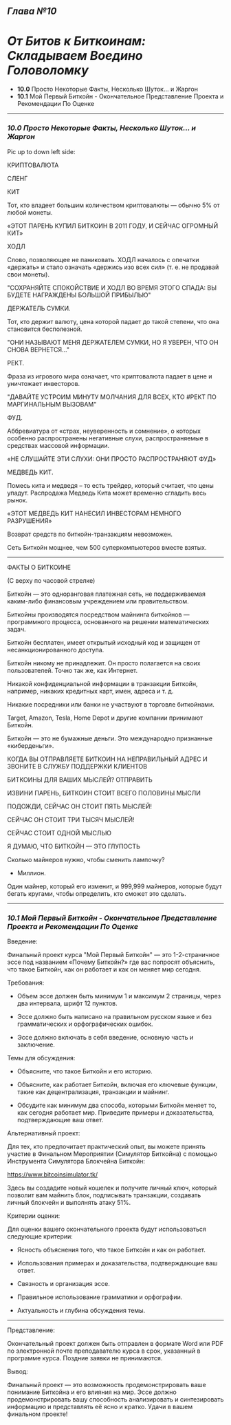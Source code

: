 ## _Глава №10_    

# ***От Битов к Биткоинам: Складываем Воедино Головоломку***    

- **10.0** Просто Некоторые Факты, Несколько Шуток… и Жаргон    
- **10.1** Мой Первый Биткойн - Окончательное Представление Проекта и Рекомендации По Оценке    


______________________________________________________________________________________________________


### ***10.0 Просто Некоторые Факты, Несколько Шуток… и Жаргон***    

Pic up to down left side:


КРИПТОВАЛЮТА

СЛЕНГ


КИТ

Тот, кто владеет большим количеством криптовалюты — обычно 5% от любой монеты.

«ЭТОТ ПАРЕНЬ КУПИЛ БИТКОИН В 2011 ГОДУ, И СЕЙЧАС ОГРОМНЫЙ КИТ»


ХОДЛ

Слово, позволяющее не паниковать. ХОДЛ началось с опечатки «держать» и стало означать «держись изо всех сил» (т. е. не продавай свои монеты).

"СОХРАНЯЙТЕ СПОКОЙСТВИЕ И ХОДЛ ВО ВРЕМЯ ЭТОГО СПАДА: ВЫ БУДЕТЕ НАГРАЖДЕНЫ БОЛЬШОЙ ПРИБЫЛЬЮ"


ДЕРЖАТЕЛЬ СУМКИ.

Тот, кто держит валюту, цена которой падает до такой степени, что она становится бесполезной.

"ОНИ НАЗЫВАЮТ МЕНЯ ДЕРЖАТЕЛЕМ СУМКИ, НО Я УВЕРЕН, ЧТО ОН СНОВА ВЕРНЕТСЯ..."



РЕКТ.

Фраза из игрового мира означает, что криптовалюта падает в цене и уничтожает инвесторов.

"ДАВАЙТЕ УСТРОИМ МИНУТУ МОЛЧАНИЯ ДЛЯ ВСЕХ, КТО #РЕКТ ПО МАРГИНАЛЬНЫМ ВЫЗОВАМ"


ФУД.

Аббревиатура от «страх, неуверенность и сомнение», о которых особенно распространены негативные слухи, распространяемые в средствах массовой информации.

«НЕ СЛУШАЙТЕ ЭТИ СЛУХИ: ОНИ ПРОСТО РАСПРОСТРАНЯЮТ ФУД»


МЕДВЕДЬ КИТ.

Помесь кита и медведя – то есть трейдер, который считает, что цены упадут. Распродажа Медведь Кита может временно сгладить весь рынок.

«ЭТОТ МЕДВЕДЬ КИТ НАНЕСИЛ ИНВЕСТОРАМ НЕМНОГО РАЗРУШЕНИЯ»




Возврат средств по биткойн-транзакциям невозможен.


Сеть Биткойн мощнее, чем 500 суперкомпьютеров вместе взятых.






______________________________________________________________________________________________________


ФАКТЫ О БИТКОИНЕ


(С верху по часовой стрелке)


Биткойн — это одноранговая платежная сеть, не поддерживаемая каким-либо финансовым учреждением или правительством.


Биткойны производятся посредством майнинга биткойнов — программного процесса, основанного на решении математических задач.


Биткойн бесплатен, имеет открытый исходный код и защищен от несанкционированного доступа.


Биткойн никому не принадлежит. Он просто полагается на своих пользователей. Точно так же, как Интернет.


Никакой конфиденциальной информации в транзакции Биткойн, например, никаких кредитных карт, имен, адреса и т. д.


Никакие посредники или банки не участвуют в торговле биткойнами.


Target, Amazon, Tesla, Home Depot и другие компании принимают Биткойн.


Биткойн — это не бумажные деньги. Это международно признанные «киберденьги».





КОГДА ВЫ ОТПРАВЛЯЕТЕ БИТКОИН НА НЕПРАВИЛЬНЫЙ АДРЕС И ЗВОНИТЕ В СЛУЖБУ ПОДДЕРЖКИ КЛИЕНТОВ





БИТКОИНЫ ДЛЯ ВАШИХ МЫСЛЕЙ? ОТПРАВИТЬ


ИЗВИНИ ПАРЕНЬ, БИТКОИН СТОИТ ВСЕГО ПОЛОВИНЫ МЫСЛИ


ПОДОЖДИ, СЕЙЧАС ОН СТОИТ ПЯТЬ МЫСЛЕЙ!


СЕЙЧАС ОН СТОИТ ТРИ ТЫСЯЧ МЫСЛЕЙ!


СЕЙЧАС СТОИТ ОДНОЙ МЫСЛЬЮ


Я ДУМАЮ, ЧТО БИТКОЙН — ЭТО ГЛУПОСТЬ





Сколько майнеров нужно, чтобы сменить лампочку?


- Миллион.


Один майнер, который его изменит, и 999,999 майнеров, которые будут бегать кругами, чтобы определить, кто сможет это сделать.







______________________________________________________________________________________________________


### ***10.1 Мой Первый Биткойн - Окончательное Представление Проекта и Рекомендации По Оценке***


Введение:

Финальный проект курса "Мой Первый Биткойн" — это 1-2-страничное эссе под названием «Почему Биткойн?» где вас попросят объяснить, что такое Биткойн, как он работает и как он меняет мир сегодня.


Требования:

- Объем эссе должен быть минимум 1 и максимум 2 страницы, через два интервала, шрифт 12 пунктов.

- Эссе должно быть написано на правильном русском языке и без грамматических и орфографических ошибок.

- Эссе должно включать в себя введение, основную часть и заключение.


Темы для обсуждения:

- Объясните, что такое Биткойн и его историю.

- Объясните, как работает Биткойн, включая его ключевые функции, такие как децентрализация, транзакции и майнинг.

- Обсудите как минимум два способа, которыми Биткойн меняет то, как сегодня работает мир. Приведите примеры и доказательства, подтверждающие ваш ответ.



Альтернативный проект:

Для тех, кто предпочитает практический опыт, вы можете принять участие в Финальном Мероприятии (Симулятор Биткойна) с помощью Инструмента Симулятора Блокчейна Биткойн:

https://www.bitcoinsimulator.tk/

Здесь вы создадите новый кошелек и получите личный ключ, который позволит вам майнить блок, подписывать транзакции, создавать личный блокчейн и выполнять атаку 51%.



Критерии оценки:

Для оценки вашего окончательного проекта будут использоваться следующие критерии:

- Ясность объяснения того, что такое Биткойн и как он работает.

- Использования примерах и доказательства, подтверждающие ваш ответ.

- Связность и организация эссе.

- Правильное использование грамматики и орфографии.

- Актуальность и глубина обсуждения темы.






_______________________________________________________________________________________________________


Представление:

Окончательный проект должен быть отправлен в формате Word или PDF по электронной почте преподавателю курса в срок, указанный в программе курса. Поздние заявки не принимаются.


Вывод:

Финальный проект — это возможность продемонстрировать ваше понимание Биткойна и его влияния на мир. Эссе должно продемонстрировать вашу способность анализировать и синтезировать информацию и представлять её ясно и кратко. Удачи в вашем финальном проекте!
